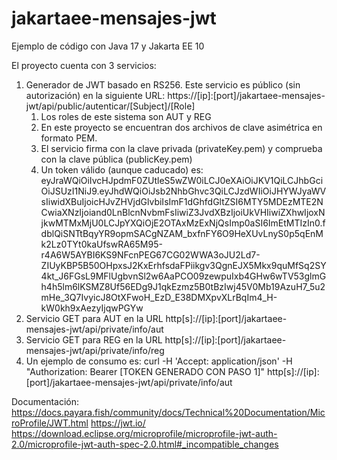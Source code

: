 # jakartaee-mensajes-jwt
Ejemplo de código con Java 17 y Jakarta EE 10

El proyecto cuenta con 3 servicios:

1. Generador de JWT basado en RS256. Este servicio es público (sin autorización) en la siguiente URL: https://[ip]:[port]/jakartaee-mensajes-jwt/api/public/autenticar/[Subject]/[Role]
   1. Los roles de este sistema son AUT y REG
   2. En este proyecto se encuentran dos archivos de clave asimétrica en formato PEM.
   3. El servicio firma con la clave privada (privateKey.pem) y comprueba con la clave pública (publicKey.pem)
   4. Un token válido (aunque caducado) es:  eyJraWQiOiIvcHJpdmF0ZUtleS5wZW0iLCJ0eXAiOiJKV1QiLCJhbGciOiJSUzI1NiJ9.eyJhdWQiOiJsb2NhbGhvc3QiLCJzdWIiOiJHYWJyaWVsIiwidXBuIjoicHJvZHVjdGlvbiIsImF1dGhfdGltZSI6MTY5MDEzMTE2NCwiaXNzIjoiand0LnBlcnNvbmFsIiwiZ3JvdXBzIjoiUkVHIiwiZXhwIjoxNjkwMTMxMjU0LCJpYXQiOjE2OTAxMzExNjQsImp0aSI6ImEtMTIzIn0.fdblQiSNTtBqyYR9opmSACgNZAM_bxfnFY6O9HeXUvLnyS0p5qEnMk2Lz0TYt0kaUfswRA65M95-r4A6W5AYBI6KS9NFcnPEG67CG02WWA3oJU2Ld7-ZIUyKBP5B50OHpxsJ2KxErhfsdaFPiikgv3QgnEJX5Mkx9quMfSq2SY4kt_J6FGsL9MFlUgbvnSl2w6AaPCO09zewpuIxb4GHw6wTV53glmGh4h5lm6lKSMZ8Uf56EDg9J1qkEzmz5B0tBzIwj45V0Mb19AzuH7_5u2mHe_3Q7IvyicJ8OtXFwoH_EzD_E38DMXpvXLrBqIm4_H-kW0kh9xAezyIjqwPGYw
2. Servicio GET para AUT en la URL http[s]://[ip]:[port]/jakartaee-mensajes-jwt/api/private/info/aut
3. Servicio GET para REG en la URL http[s]://[ip]:[port]/jakartaee-mensajes-jwt/api/private/info/reg
4. Un ejemplo de consumo es:
curl -H 'Accept: application/json' -H "Authorization: Bearer [TOKEN GENERADO CON PASO 1]" http[s]://[ip]:[port]/jakartaee-mensajes-jwt/api/private/info/aut

Documentación:
https://docs.payara.fish/community/docs/Technical%20Documentation/MicroProfile/JWT.html
https://jwt.io/
https://download.eclipse.org/microprofile/microprofile-jwt-auth-2.0/microprofile-jwt-auth-spec-2.0.html#_incompatible_changes
